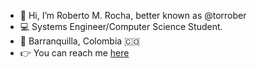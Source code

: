 - 👋 Hi, I’m Roberto M. Rocha, better known as @torrober
- 💻 Systems Engineer/Computer Science Student.
- 🚩 Barranquilla, Colombia 🇨🇴
- 👉 You can reach me [here](mailto:robemario124@gmail.com)

<!---
torrober/torrober is a ✨ special ✨ repository because its `README.md` (this file) appears on your GitHub profile.
You can click the Preview link to take a look at your changes.
--->
